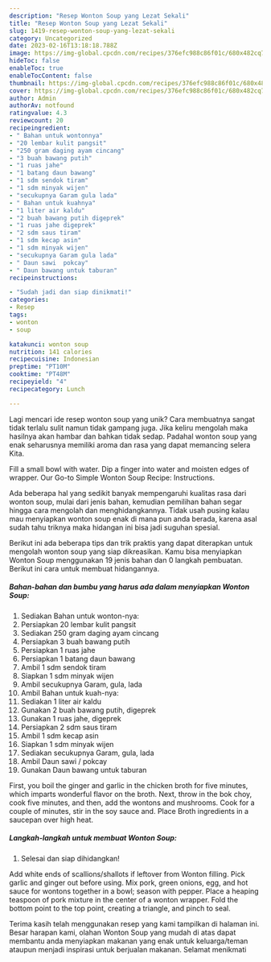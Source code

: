 ```yaml
---
description: "Resep Wonton Soup yang Lezat Sekali"
title: "Resep Wonton Soup yang Lezat Sekali"
slug: 1419-resep-wonton-soup-yang-lezat-sekali
category: Uncategorized
date: 2023-02-16T13:18:18.788Z
image: https://img-global.cpcdn.com/recipes/376efc988c86f01c/680x482cq70/wonton-soup-foto-resep-utama.jpg
hideToc: false
enableToc: true
enableTocContent: false
thumbnail: https://img-global.cpcdn.com/recipes/376efc988c86f01c/680x482cq70/wonton-soup-foto-resep-utama.jpg
cover: https://img-global.cpcdn.com/recipes/376efc988c86f01c/680x482cq70/wonton-soup-foto-resep-utama.jpg
author: Admin
authorAv: notfound
ratingvalue: 4.3
reviewcount: 20
recipeingredient:
- " Bahan untuk wontonnya"
- "20 lembar kulit pangsit"
- "250 gram daging ayam cincang"
- "3 buah bawang putih"
- "1 ruas jahe"
- "1 batang daun bawang"
- "1 sdm sendok tiram"
- "1 sdm minyak wijen"
- "secukupnya Garam gula lada"
- " Bahan untuk kuahnya"
- "1 liter air kaldu"
- "2 buah bawang putih digeprek"
- "1 ruas jahe digeprek"
- "2 sdm saus tiram"
- "1 sdm kecap asin"
- "1 sdm minyak wijen"
- "secukupnya Garam gula lada"
- " Daun sawi  pokcay"
- " Daun bawang untuk taburan"
recipeinstructions:

- "Sudah jadi dan siap dinikmati!"
categories:
- Resep
tags:
- wonton
- soup

katakunci: wonton soup 
nutrition: 141 calories
recipecuisine: Indonesian
preptime: "PT10M"
cooktime: "PT48M"
recipeyield: "4"
recipecategory: Lunch

---
```





Lagi mencari ide resep wonton soup yang unik? Cara membuatnya sangat tidak terlalu sulit namun tidak gampang juga. Jika keliru mengolah maka hasilnya akan hambar dan bahkan tidak sedap. Padahal wonton soup yang enak seharusnya memiliki aroma dan rasa yang dapat memancing selera Kita.





Fill a small bowl with water. Dip a finger into water and moisten edges of wrapper. Our Go-to Simple Wonton Soup Recipe: Instructions.

Ada beberapa hal yang sedikit banyak mempengaruhi kualitas rasa dari wonton soup, mulai dari jenis bahan, kemudian pemilihan bahan segar hingga cara mengolah dan menghidangkannya. Tidak usah pusing kalau mau menyiapkan wonton soup enak di mana pun anda berada, karena asal sudah tahu triknya maka hidangan ini bisa jadi suguhan spesial.






Berikut ini ada beberapa tips dan trik praktis yang dapat diterapkan untuk mengolah wonton soup yang siap dikreasikan. Kamu bisa menyiapkan Wonton Soup menggunakan 19 jenis bahan dan 0 langkah pembuatan. Berikut ini cara untuk membuat hidangannya.

<!--inarticleads1-->

##### Bahan-bahan dan bumbu yang harus ada dalam menyiapkan Wonton Soup:

1. Sediakan  Bahan untuk wonton-nya:
1. Persiapkan 20 lembar kulit pangsit
1. Sediakan 250 gram daging ayam cincang
1. Persiapkan 3 buah bawang putih
1. Persiapkan 1 ruas jahe
1. Persiapkan 1 batang daun bawang
1. Ambil 1 sdm sendok tiram
1. Siapkan 1 sdm minyak wijen
1. Ambil secukupnya Garam, gula, lada
1. Ambil  Bahan untuk kuah-nya:
1. Sediakan 1 liter air kaldu
1. Gunakan 2 buah bawang putih, digeprek
1. Gunakan 1 ruas jahe, digeprek
1. Persiapkan 2 sdm saus tiram
1. Ambil 1 sdm kecap asin
1. Siapkan 1 sdm minyak wijen
1. Sediakan secukupnya Garam, gula, lada
1. Ambil  Daun sawi / pokcay
1. Gunakan  Daun bawang untuk taburan


First, you boil the ginger and garlic in the chicken broth for five minutes, which imparts wonderful flavor on the broth. Next, throw in the bok choy, cook five minutes, and then, add the wontons and mushrooms. Cook for a couple of minutes, stir in the soy sauce and. Place Broth ingredients in a saucepan over high heat. 

<!--inarticleads2-->

##### Langkah-langkah untuk membuat Wonton Soup:


1. Selesai dan siap dihidangkan!

Add white ends of scallions/shallots if leftover from Wonton filling. Pick garlic and ginger out before using. Mix pork, green onions, egg, and hot sauce for wontons together in a bowl; season with pepper. Place a heaping teaspoon of pork mixture in the center of a wonton wrapper. Fold the bottom point to the top point, creating a triangle, and pinch to seal. 

Terima kasih telah menggunakan resep yang kami tampilkan di halaman ini. Besar harapan kami, olahan Wonton Soup yang mudah di atas dapat membantu anda menyiapkan makanan yang enak untuk keluarga/teman ataupun menjadi inspirasi untuk berjualan makanan. Selamat menikmati
